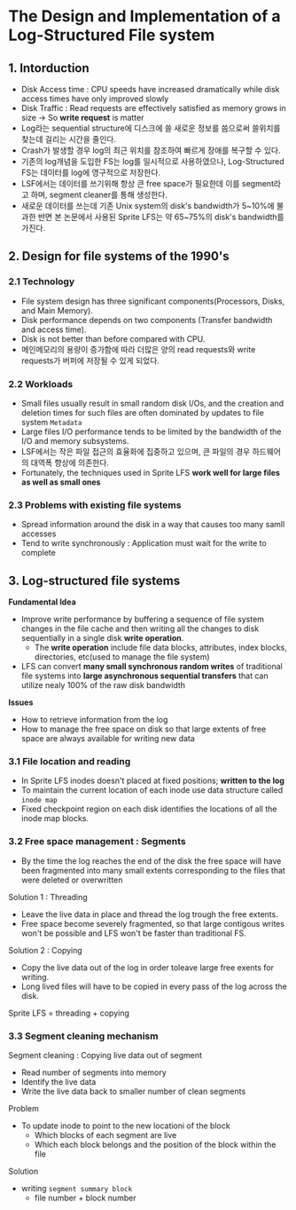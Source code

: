 # The Design and Implementation of a Log-Structured File system

## 1. Intorduction
- Disk Access time : CPU speeds have increased dramatically while disk access times have only improved slowly
- Disk Traffic : Read requests are effectively satisfied as memory grows in size -> So **write request** is matter
- Log라는 sequential structure에 디스크에 쓸 새로운 정보를 씀으로써 쓸위치를 찾는데 걸리는 시간을 줄인다.
- Crash가 발생할 경우 log의 최근 위치를 참조하여 빠르게 장애를 복구할 수 있다.
- 기존의 log개념을 도입한 FS는 log를 일시적으로 사용하였으나, Log-Structured FS는 데이터를 log에 영구적으로 저장한다.
- LSF에서는 데이터를 쓰기위해 항상 큰 free space가 필요한데 이를 segment라고 하며, segment cleaner를 통해 생성한다.
- 새로운 데이터를 쓰는데 기존 Unix system의 disk's bandwidth가 5~10%에 불과한 반면 본 논문에서 사용된 Sprite LFS는 약 65~75%의 disk's bandwidth를 가진다.

## 2. Design for file systems of the 1990's
### 2.1 Technology
- File system design has three significant components(Processors, Disks, and Main Memory).
- Disk performance depends on two components (Transfer bandwidth and access time).
- Disk is not better than before compared with CPU.
- 메인메모리의 용량이 증가함에 따라 더많은 양의 read requests와 write requests가 버퍼에 저장될 수 있게 되었다.

### 2.2 Workloads
- Small files usually result in small random disk I/Os, and the creation and deletion times for such files are often dominated by updates to file system `Metadata`
- Large files I/O performance tends to be limited by the bandwidth of the I/O and memory subsystems. 
- LSF에서는 작은 파일 접근의 효율화에 집중하고 있으며, 큰 파일의 경우 하드웨어의 대역폭 향상에 의존한다.
- Fortunately, the techniques used in Sprite LFS **work well for large files as well as small ones**

### 2.3 Problems with existing file systems
- Spread information around the disk in a way that causes too many samll accesses
- Tend to write synchronously : Application must wait for the write to complete

## 3. Log-structured file systems
**Fundamental Idea**
- Improve write performance by buffering a sequence of file system changes in the file cache and then writing all the changes to disk sequentially in a single disk **write operation**.  
  - The **write operation** include file data blocks, attributes, index blocks, directories, etc(used to manage the file system)
- LFS can convert **many small synchronous random writes** of traditional file systems into **large asynchronous sequential transfers** that can utilize nealy 100% of the raw disk bandwidth

**Issues** 
- How to retrieve information from the log
- How to manage the free space on disk so that large extents of free space are always available for writing new data

### 3.1 File location and reading
- In Sprite LFS inodes doesn't placed at fixed positions; **written to the log**
- To maintain the current location of each inode use data structure called `inode map`
- Fixed checkpoint region on each disk identifies the locations of all the inode map blocks.

### 3.2 Free space management : Segments
- By the time the log reaches the end of the disk the free space will have been fragmented into many small extents corresponding to the files that were deleted or overwritten

Solution 1 : Threading
- Leave the live data in place and thread the log trough the free extents.
- Free space become severely fragmented, so that large contigous writes won't be possible and LFS won't be faster than traditional FS. 

Solution 2 : Copying
- Copy the live data out of the log in order toleave large free exents for writing. 
- Long lived files will have to be copied in every pass of the log across the disk.

Sprite LFS = threading + copying

### 3.3 Segment cleaning mechanism
Segment cleaning : Copying live data out of segment
- Read number of segments into memory
- Identify the live data
- Write the live data back to smaller number of clean segments

Problem
- To update inode to point to the new locationi of the block
  - Which blocks of each segment are live
  - Which each block belongs and the position of the block within the file

Solution
- writing `segment summary block`
  - file number + block number